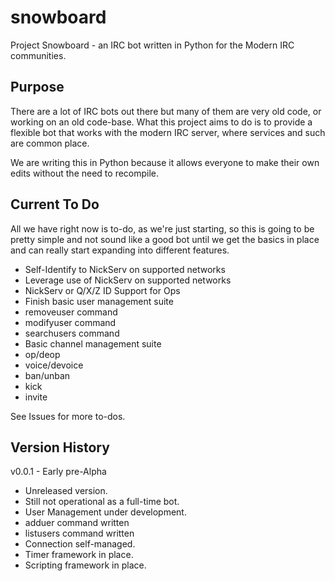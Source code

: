 # snowboard
Project Snowboard - an IRC bot written in Python for the Modern IRC communities.

## Purpose
There are a lot of IRC bots out there but many of them are very old code, or working on an old code-base.  What this project aims to do is to provide a flexible bot that works with the modern IRC server, where services and such are common place.

We are writing this in Python because it allows everyone to make their own edits without the need to recompile.

## Current To Do
All we have right now is to-do, as we're just starting, so this is going to be pretty simple and not sound like a good bot until we get the basics in place and can really start expanding into different features.

* Self-Identify to NickServ on supported networks
 * Leverage use of NickServ on supported networks
 * NickServ or Q/X/Z ID Support for Ops
* Finish basic user management suite
 * removeuser command
 * modifyuser command
 * searchusers command
* Basic channel management suite
 * op/deop
 * voice/devoice
 * ban/unban
 * kick
 * invite

See Issues for more to-dos.

## Version History
v0.0.1 - Early pre-Alpha
* Unreleased version.
* Still not operational as a full-time bot.
* User Management under development.
 * adduer command written
 * listusers command written
* Connection self-managed.
* Timer framework in place.
* Scripting framework in place.
